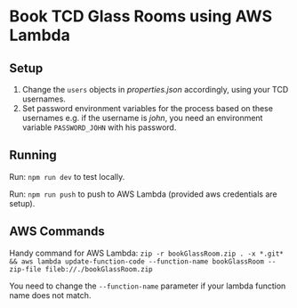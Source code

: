 # Book TCD Glass Rooms using AWS Lambda

## Setup 
1. Change the `users` objects in *properties.json* accordingly, using your TCD usernames.
2. Set password environment variables for the process based on these usernames e.g. if the username is *john*, you need an environment variable `PASSWORD_JOHN` with his password.

## Running
Run: `npm run dev` to test locally.  
 
Run: `npm run push` to push to AWS Lambda (provided aws credentials are setup).  
 
## AWS Commands
Handy command for AWS Lambda: `zip -r bookGlassRoom.zip . -x *.git* && aws lambda update-function-code --function-name bookGlassRoom --zip-file fileb://./bookGlassRoom.zip`  
 
You need to change the `--function-name` parameter if your lambda function name does not match.